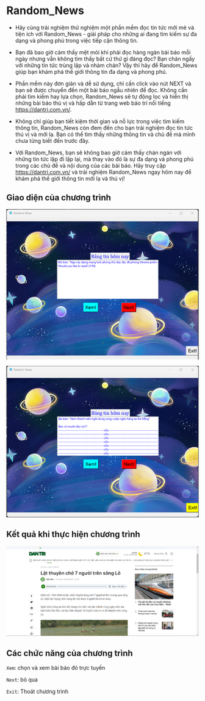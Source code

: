 # Random_News
- Hãy cùng trải nghiệm thử nghiệm một phần mềm đọc tin tức mới mẻ và tiện ích với Random_News - giải pháp cho những ai đang tìm kiếm sự đa dạng và phong phú trong việc tiếp cận thông tin.

- Bạn đã bao giờ cảm thấy mệt mỏi khi phải đọc hàng ngàn bài báo mỗi ngày nhưng vẫn không tìm thấy bất cứ thứ gì đáng đọc? Bạn chán ngấy với những tin tức trùng lặp và nhàm chán? Vậy thì hãy để Random_News giúp bạn khám phá thế giới thông tin đa dạng và phong phú.

- Phần mềm này đơn giản và dễ sử dụng, chỉ cần click vào nút NEXT và bạn sẽ được chuyển đến một bài báo ngẫu nhiên để đọc. Không cần phải tìm kiếm hay lựa chọn, Random_News sẽ tự động lọc và hiển thị những bài báo thú vị và hấp dẫn từ trang web báo trí nổi tiếng https://dantri.com.vn/.

- Không chỉ giúp bạn tiết kiệm thời gian và nỗ lực trong việc tìm kiếm thông tin, Random_News còn đem đến cho bạn trải nghiệm đọc tin tức thú vị và mới lạ. Bạn có thể tìm thấy những thông tin và chủ đề mà mình chưa từng biết đến trước đây.

- Với Random_News, bạn sẽ không bao giờ cảm thấy chán ngán với những tin tức lặp đi lặp lại, mà thay vào đó là sự đa dạng và phong phú trong các chủ đề và nội dung của các bài báo. Hãy truy cập https://dantri.com.vn/ và trải nghiệm Random_News ngay hôm nay để khám phá thế giới thông tin mới lạ và thú vị!
## Giao diện của chương trình
![1](https://github.com/huyvu15/Random_News/blob/main/photo_random_news.png)

![2](https://github.com/huyvu15/Random_News/blob/main/photo_ran_news.png)
## Kết quả khi thực hiện chương trình
![kết quả](https://github.com/huyvu15/Random_News/blob/main/results.png)
## Các chức năng của chương trình
`Xem`: chọn và xem bài báo đó trực tuyến 

`Next`: bỏ qua  

`Exit`: Thoát chương trình
